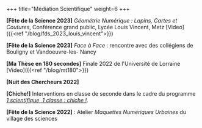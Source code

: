 +++
title="Médiation Scientifique"
weight=6
+++

**[Fête de la Science 2023]** _Géométrie Numérique : Lapins, Cartes et Coutures_, Conférence grand public, Lycée Louis Vincent, Metz [Video]({{<ref "/blog/fds_2023_louis_vincent">}})

**[Fête de la Science 2023]** _Face à Face_ : rencontre avec des collégiens de Bouligny et Vandoeuvre-les- Nancy  

**[Ma Thèse en 180 secondes]** Finale 2022 de l'Université de Lorraine [Video]({{<ref "/blog/mt180">}})  

**[Nuit des Chercheurs 2022]**  

**[Chiche!]** Interventions en classe de seconde dans le cadre du programme [_1 scientifique, 1 classe : chiche !_](https://chiche-snt.fr/1-scientifique/).   

**[Fête de la Science 2022]** : Atelier _Maquettes Numériques Urbaines_ du village des sciences